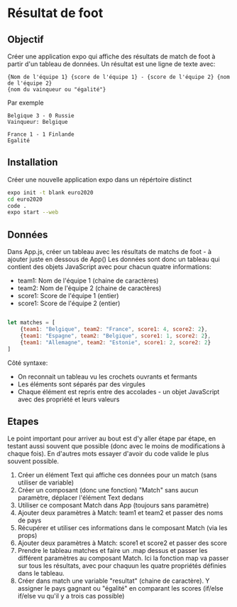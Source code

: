 # Résultat de foot

## Objectif

Créer une application expo qui affiche des résultats de match de foot à partir d'un tableau de données. Un résultat est une ligne de texte avec:

    {Nom de l'équipe 1} {score de l'équipe 1} - {score de l'équipe 2} {nom de l'équipe 2}
    {nom du vainqueur ou "égalité"}

Par exemple

    Belgique 3 - 0 Russie
    Vainqueur: Belgique

    France 1 - 1 Finlande
    Egalité

## Installation

Créer une nouvelle application expo dans un répértoire distinct

```bash
expo init -t blank euro2020
cd euro2020
code .
expo start --web
```

## Données

Dans App.js, créer un tableau avec les résultats de matchs de foot - à ajouter juste en dessous de App()
Les données sont donc un tableau qui contient des objets JavaScript avec pour chacun quatre informations:

- team1: Nom de l'équipe 1 (chaine de caractères)
- team2: Nom de l'équipe 2 (chaine de caractères)
- score1: Score de l'équipe 1 (entier)
- score1: Score de l'équipe 2 (entier)

```Javascript

let matches = [
    {team1: "Belgique", team2: "France", score1: 4, score2: 2},
    {team1: "Espagne", team2: "Belgique", score1: 1, score2: 2},
    {team1: "Allemagne", team2: "Estonie", score1: 2, score2: 2}
]
```

Côté syntaxe:

- On reconnait un tableau vu les crochets ouvrants et fermants
- Les éléments sont séparés par des virgules
- Chaque élément est repris entre des accolades - un objet JavaScript avec des propriété et leurs valeurs 

## Etapes

Le point important pour arriver au bout est d'y aller étape par étape, en testant aussi souvent que possible (donc avec le moins de modifications à chaque fois). En d'autres mots essayer d'avoir du code valide le plus souvent possible.

1. Créer un élément Text qui affiche ces données pour un match (sans utiliser de variable)
2. Créer un composant (donc une fonction) "Match" sans aucun paramètre, déplacer l'élément Text dedans
3. Utiliser ce composant Match dans App (toujours sans paramètre)
4. Ajouter deux paramètres à Match: team1 et team2 et passer des noms de pays
5. Récupérer et utiliser ces informations dans le composant Match (via les props)
6. Ajouter deux paramètres à Match: score1 et score2 et passer des score
7. Prendre le tableau matches et faire un .map dessus et passer les différent paramètres au composant Match. Ici la fonction map va passer sur tous les résultats, avec pour chaquun les quatre propriétés définies dans le tableau.
8. Créer dans match une variable "resultat" (chaine de caractère). Y assigner le pays gagnant ou "égalité" en comparant les scores (if/else if/else vu qu'il y a trois cas possible)




